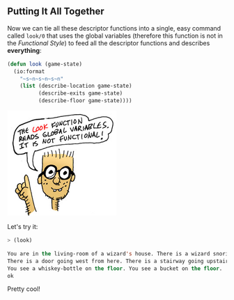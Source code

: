 ## Putting It All Together

Now we can tie all these descriptor functions into a single, easy command called ``look/0`` that uses the global variables (therefore this function is not in the *Functional Style*) to feed all the descriptor functions and describes **everything**:

```lisp
(defun look (game-state)
  (io:format
    "~s~n~s~n~s~n"
    (list (describe-location game-state)
          (describe-exits game-state)
          (describe-floor game-state))))
```

![](images/functional.jpg)

Let's try it:

```lisp
> (look)
```
```lisp
You are in the living-room of a wizard's house. There is a wizard snoring loudly on the couch.
There is a door going west from here. There is a stairway going upstairs from here.
You see a whiskey-bottle on the floor. You see a bucket on the floor.
ok
```

Pretty cool!
